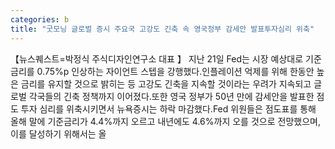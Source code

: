 ```yaml
---
categories: b
title: "굿모닝 글로벌 증시 주요국 고강도 긴축 속 영국정부 감세안 발표투자심리 위축"
---
```

【뉴스퀘스트=박정식 주식디자인연구소 대표 】 지난 21일 Fed는 시장 예상대로 기준금리를 0.75%p 인상하는 자이언트 스텝을 강행했다.인플레이션 억제를 위해 한동안 높은 금리를 유지할 것으로 밝히는 등 고강도 긴축을 지속할 것이라는 우려가 지속되고 글로벌 각국들의 긴축 정책까지 이어졌다.또한 영국 정부가 50년 만에 감세안을 발표한 점도 투자 심리를 위축시키면서 뉴욕증시는 하락 마감했다.Fed 위원들은 점도표를 통해 올해 말에 기준금리가 4.4%까지 오르고 내년에도 4.6%까지 오를 것으로 전망했으며, 이를 달성하기 위해서는 올